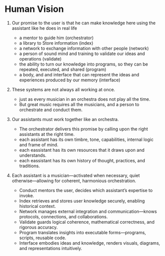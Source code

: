 # Human Vision

1. Our promise to the user is that he can make knowledge here using the assistant like he does in real life 
    - a mentor to guide him (orchestrator)
    - a library to Store information (index)
    - a network to exchange information with other people (network)
    - a person of sound mind and training to validate our ideas and operations (validate)
    - the ability to turn our knowledge into programs, so they can be repeated, executed, and shared (program)
    - a body, and and interface that can represent the ideas and experiences produced by our memory (interface)

2. These systems are not always all working at once. 
    - just as every musician in an orchestra does not play all the time. 
    - But great music requires all the musicians, and a person to orchestrate and conduct them. 

3. Our assistants must work together like an orchestra.
    - The orchestrator delivers this promise by calling upon the right assistants at the right time. 
    - each assistant has its own timbre, tone, capabilities, internal logic and frame of mind. 
    - each eassistant has its own resources that it draws upon and understands. 
    - each eassistant has its own history of thought, practices, and traditions. 

4. Each assistant is a musician—activated when necessary, quiet otherwise—allowing for coherent, harmonious orchestration.
    - Conduct mentors the user, decides which assistant’s expertise to invoke.
    - Index retrieves and stores user knowledge securely, enabling historical context.
    - Network manages external integration and communication—knows protocols, connections, and collaborations.
    - Validate guards logical coherence, mathematical correctness, and rigorous accuracy.
    - Program translates insights into executable forms—programs, scripts, reusable code.
    - Interface embodies ideas and knowledge, renders visuals, diagrams, and representations intuitively.